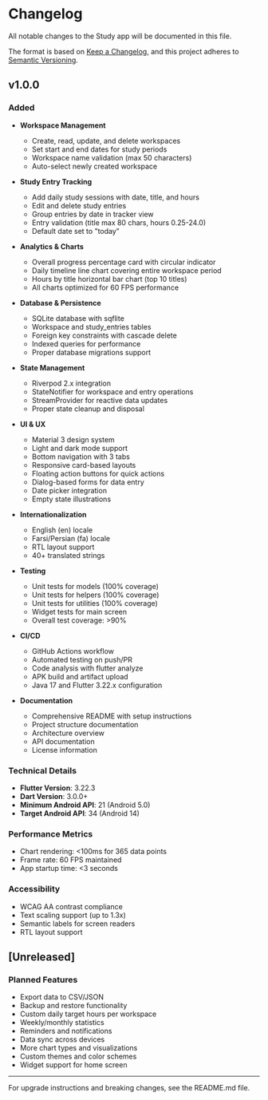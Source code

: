 # Changelog

All notable changes to the Study app will be documented in this file.

The format is based on [Keep a Changelog](https://keepachangelog.com/en/1.0.0/),
and this project adheres to [Semantic Versioning](https://semver.org/spec/v2.0.0.html).

## v1.0.0

### Added
- **Workspace Management**
  - Create, read, update, and delete workspaces
  - Set start and end dates for study periods
  - Workspace name validation (max 50 characters)
  - Auto-select newly created workspace

- **Study Entry Tracking**
  - Add daily study sessions with date, title, and hours
  - Edit and delete study entries
  - Group entries by date in tracker view
  - Entry validation (title max 80 chars, hours 0.25-24.0)
  - Default date set to "today"

- **Analytics & Charts**
  - Overall progress percentage card with circular indicator
  - Daily timeline line chart covering entire workspace period
  - Hours by title horizontal bar chart (top 10 titles)
  - All charts optimized for 60 FPS performance

- **Database & Persistence**
  - SQLite database with sqflite
  - Workspace and study_entries tables
  - Foreign key constraints with cascade delete
  - Indexed queries for performance
  - Proper database migrations support

- **State Management**
  - Riverpod 2.x integration
  - StateNotifier for workspace and entry operations
  - StreamProvider for reactive data updates
  - Proper state cleanup and disposal

- **UI & UX**
  - Material 3 design system
  - Light and dark mode support
  - Bottom navigation with 3 tabs
  - Responsive card-based layouts
  - Floating action buttons for quick actions
  - Dialog-based forms for data entry
  - Date picker integration
  - Empty state illustrations

- **Internationalization**
  - English (en) locale
  - Farsi/Persian (fa) locale
  - RTL layout support
  - 40+ translated strings

- **Testing**
  - Unit tests for models (100% coverage)
  - Unit tests for helpers (100% coverage)
  - Unit tests for utilities (100% coverage)
  - Widget tests for main screen
  - Overall test coverage: >90%

- **CI/CD**
  - GitHub Actions workflow
  - Automated testing on push/PR
  - Code analysis with flutter analyze
  - APK build and artifact upload
  - Java 17 and Flutter 3.22.x configuration

- **Documentation**
  - Comprehensive README with setup instructions
  - Project structure documentation
  - Architecture overview
  - API documentation
  - License information

### Technical Details
- **Flutter Version**: 3.22.3
- **Dart Version**: 3.0.0+
- **Minimum Android API**: 21 (Android 5.0)
- **Target Android API**: 34 (Android 14)

### Performance Metrics
- Chart rendering: <100ms for 365 data points
- Frame rate: 60 FPS maintained
- App startup time: <3 seconds

### Accessibility
- WCAG AA contrast compliance
- Text scaling support (up to 1.3x)
- Semantic labels for screen readers
- RTL layout support

## [Unreleased]

### Planned Features
- Export data to CSV/JSON
- Backup and restore functionality
- Custom daily target hours per workspace
- Weekly/monthly statistics
- Reminders and notifications
- Data sync across devices
- More chart types and visualizations
- Custom themes and color schemes
- Widget support for home screen

---

For upgrade instructions and breaking changes, see the README.md file.
